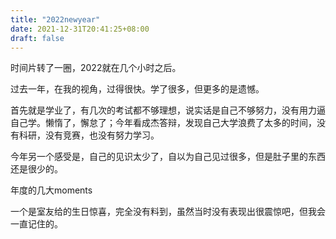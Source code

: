 ```yaml
---
title: "2022newyear"
date: 2021-12-31T20:41:25+08:00
draft: false
---
```


时间片转了一圈，2022就在几个小时之后。

过去一年，在我的视角，过得很快。学了很多，但更多的是遗憾。

首先就是学业了，有几次的考试都不够理想，说实话是自己不够努力，没有用力逼自己学。懒惰了，懈怠了；今年看成杰答辩，发现自己大学浪费了太多的时间，没有科研，没有竞赛，也没有努力学习。

今年另一个感受是，自己的见识太少了，自以为自己见过很多，但是肚子里的东西还是很少的。

年度的几大moments

一个是室友给的生日惊喜，完全没有料到，虽然当时没有表现出很震惊吧，但我会一直记住的。

